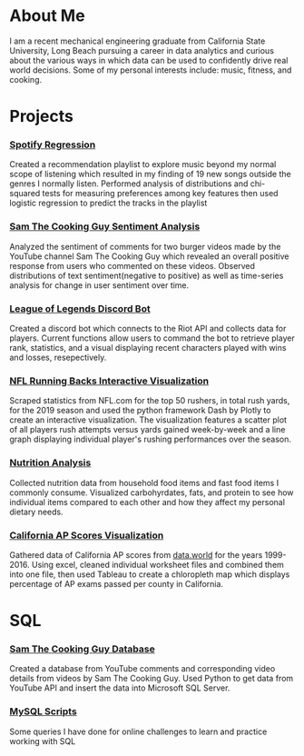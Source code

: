 # About Me

I am a recent mechanical engineering graduate from California State University, Long Beach pursuing a career in data analytics and curious about the various ways in which data can be used to confidently drive real world decisions. Some of my personal interests include: music, fitness, and cooking.

# Projects

### [Spotify Regression](../projects/spotify_regression/spotify_regression.html)
Created a recommendation playlist to explore music beyond my normal scope of listening which resulted in my finding of 19 new songs outside the genres I normally listen. Performed analysis of distributions and chi-squared tests for measuring preferences among key features then used logistic regression to predict the tracks in the playlist

### [Sam The Cooking Guy Sentiment Analysis](../projects/sentiment_analysis/sentiment_analysis.html)
Analyzed the sentiment of comments for two burger videos made by the YouTube channel Sam The Cooking Guy which revealed an overall positive response from users who commented on these videos. Observed distributions of text sentiment(negative to positive) as well as time-series analysis for change in user sentiment over time.

### [League of Legends Discord Bot](../projects/discord-bot/discord_bot.html)
Created a discord bot which connects to the Riot API and collects data for players. Current functions allow users to command the bot to retrieve player rank, statistics, and a visual displaying recent characters played with wins and losses, resepectively.

### [NFL Running Backs Interactive Visualization](../projects/nfl-viz/nfl_running_backs.html)
Scraped statistics from NFL.com for the top 50 rushers, in total rush yards, for the 2019 season and used the python framework Dash by Plotly to create an interactive visualization. The visualization features a scatter plot of all players rush attempts versus yards gained week-by-week and a line graph displaying individual player's rushing performances over the season. 

### [Nutrition Analysis](../projects/nutrition_analysis/nutrition_analysis.html)
Collected nutrition data from household food items and fast food items I commonly consume. Visualized carbohyrdates, fats, and protein to see how individual items compared to each other and how they affect my personal dietary needs.

### [California AP Scores Visualization](../projects/california_ap/ap_viz.html)
Gathered data of California AP scores from [data.world](https://data.world) for the years 1999-2016. Using excel, cleaned individual worksheet files and combined them into one file, then used Tableau to create a chloropleth map which displays percentage of AP exams passed per county in California.

# SQL 

### [Sam The Cooking Guy Database](../projects/sql/database.html)
Created a database from YouTube comments and corresponding video details from videos by Sam The Cooking Guy. Used Python to get data from YouTube API and insert the data into Microsoft SQL Server.

### [MySQL Scripts](../projects/sql/sql_scripts.html)
Some queries I have done for online challenges to learn and practice working with SQL

